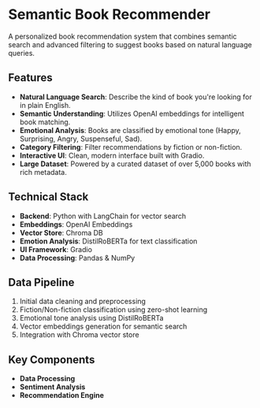 # Semantic Book Recommender

A personalized book recommendation system that combines semantic search and advanced filtering to suggest books based on natural language queries.

## Features

- **Natural Language Search**: Describe the kind of book you're looking for in plain English.
- **Semantic Understanding**: Utilizes OpenAI embeddings for intelligent book matching.
- **Emotional Analysis**: Books are classified by emotional tone (Happy, Surprising, Angry, Suspenseful, Sad).
- **Category Filtering**: Filter recommendations by fiction or non-fiction.
- **Interactive UI**: Clean, modern interface built with Gradio.
- **Large Dataset**: Powered by a curated dataset of over 5,000 books with rich metadata.

## Technical Stack

- **Backend**: Python with LangChain for vector search
- **Embeddings**: OpenAI Embeddings
- **Vector Store**: Chroma DB
- **Emotion Analysis**: DistilRoBERTa for text classification
- **UI Framework**: Gradio
- **Data Processing**: Pandas & NumPy

## Data Pipeline

1. Initial data cleaning and preprocessing
2. Fiction/Non-fiction classification using zero-shot learning
3. Emotional tone analysis using DistilRoBERTa
4. Vector embeddings generation for semantic search
5. Integration with Chroma vector store

## Key Components

- **Data Processing**
- **Sentiment Analysis**
- **Recommendation Engine**

